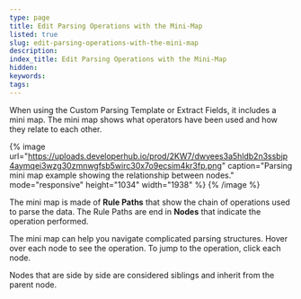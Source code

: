 ```yaml
---
type: page
title: Edit Parsing Operations with the Mini-Map
listed: true
slug: edit-parsing-operations-with-the-mini-map
description: 
index_title: Edit Parsing Operations with the Mini-Map
hidden: 
keywords: 
tags: 
---
```


When using the Custom Parsing Template or Extract Fields, it includes a mini map. The mini map shows what operators have been used and how they relate to each other.

{% image url="https://uploads.developerhub.io/prod/2KW7/dwyees3a5hldb2n3ssbjp4aymqei3wzg30zmnwgfsb5wirc30x7o9ecsim4kr3fp.png" caption="Parsing mini map example showing the relationship between nodes." mode="responsive" height="1034" width="1938" %}
{% /image %}

The mini map is made of **Rule Paths** that show the chain of operations used to parse the data. The Rule Paths are end in **Nodes** that indicate the operation performed. 

The mini map can help you navigate complicated parsing structures. Hover over each node to see the operation. To jump to the operation, click each node. 

Nodes that are side by side are considered siblings and inherit from the parent node.